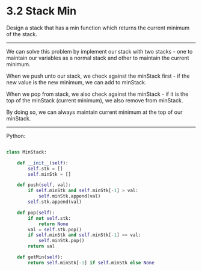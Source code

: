 # 3.2 Stack Min

Design a stack that has a min function which returns the current minimum of the
stack.

---

We can solve this problem by implement our stack with two stacks - one to
maintain our variables as a normal stack and other to maintain the current
minimum.

When we push unto our stack, we check against the minStack first - if the new
value is the new minimum, we can add to minStack.

When we pop from stack, we also check against the minStack - if it is the top
of the minStack (current minimum), we also remove from minStack.

By doing so, we can always maintain current minimum at the top of our minStack.

---

Python:

```python

class MinStack:

    def __init__(self):
        self.stk = []
        self.minStk = []

    def push(self, val):
        if self.minStk and self.minStk[-1] > val:
            self.minStk.append(val)
        self.stk.append(val)

    def pop(self):
        if not self.stk:
            return None
        val = self.stk.pop()
        if self.minStk and self.minStk[-1] == val:
            self.minStk.pop()
        return val

    def getMin(self):
        return self.minStk[-1] if self.minStk else None
```
